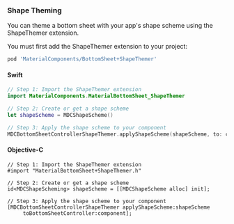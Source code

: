 ### Shape Theming

You can theme a bottom sheet with your app's shape scheme using the ShapeThemer extension.

You must first add the ShapeThemer extension to your project:

```bash
pod 'MaterialComponents/BottomSheet+ShapeThemer'
```

<!--<div class="material-code-render" markdown="1">-->
#### Swift
```swift
// Step 1: Import the ShapeThemer extension
import MaterialComponents.MaterialBottomSheet_ShapeThemer

// Step 2: Create or get a shape scheme
let shapeScheme = MDCShapeScheme()

// Step 3: Apply the shape scheme to your component
MDCBottomSheetControllerShapeThemer.applyShapeScheme(shapeScheme, to: component)
```

#### Objective-C

```objc
// Step 1: Import the ShapeThemer extension
#import "MaterialBottomSheet+ShapeThemer.h"

// Step 2: Create or get a shape scheme
id<MDCShapeScheming> shapeScheme = [[MDCShapeScheme alloc] init];

// Step 3: Apply the shape scheme to your component
[MDCBottomSheetControllerShapeThemer applyShapeScheme:shapeScheme
     toBottomSheetController:component];
```
<!--</div>-->
